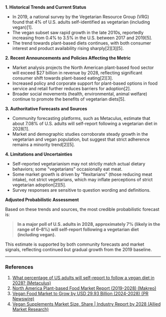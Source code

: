 **1. Historical Trends and Current Status**

- In 2019, a national survey by the Vegetarian Resource Group (VRG) found that 4% of U.S. adults self-identified as vegetarian (including vegan)[1].
- The vegan subset saw rapid growth in the late 2010s, reportedly increasing from 0.4% to 3.5% in the U.S. between 2017 and 2019[5].
- The trend towards plant-based diets continues, with both consumer interest and product availability rising sharply[2][3][5].

**2. Recent Announcements and Policies Affecting the Metric**

- Market analysis projects the North American plant-based food sector will exceed $27 billion in revenue by 2028, reflecting significant consumer shift towards plant-based eating[2][3].
- Increased policy and corporate support for plant-based options in food service and retail further reduces barriers for adoption[2].
- Broader social movements (health, environmental, animal welfare) continue to promote the benefits of vegetarian diets[5].

**3. Authoritative Forecasts and Sources**

- Community forecasting platforms, such as Metaculus, estimate that about 7.08% of U.S. adults will self-report following a vegetarian diet in 2028[1].
- Market and demographic studies corroborate steady growth in the vegetarian and vegan population, but suggest that strict adherence remains a minority trend[2][5].

**4. Limitations and Uncertainties**

- Self-reported vegetarianism may not strictly match actual dietary behaviors; some "vegetarians" occasionally eat meat.
- Some market growth is driven by "flexitarians" (those reducing meat intake), not strict vegetarians, which may inflate perceptions of strict vegetarian adoption[2][5].
- Survey responses are sensitive to question wording and definitions.

**Adjusted Probabilistic Assessment**

Based on these trends and sources, the most credible probabilistic forecast is:

> **In a major poll of U.S. adults in 2028, approximately 7% (likely in the range of 6–8%) will self-report following a vegetarian diet (including vegan).**

This estimate is supported by both community forecasts and market signals, reflecting continued but gradual growth from the 2019 baseline.

---

### References

1. [What percentage of US adults will self-report to follow a vegan diet in 2028? (Metaculus)](https://play.metaculus.com/questions/3388/what-percentage-of-us-adults-will-self-report-to-follow-a-vegan-diet-in-2028/)
2. [North America Plant-based Food Market Report (2019-2028) (Makreo)](https://www.makreo.com/report/north-america-plant-based-food-market-size-forecast-2019-2028)
3. [Vegan Food Market to Grow by USD 29.93 Billion (2024-2028) (PR Newswire)](https://www.prnewswire.com/news-releases/vegan-food-market-to-grow-by-usd-29-93-billion-2024-2028-driven-by-rising-vegan-consumers-ai-powered-report-reveals-key-market-trends---technavio-302301406.html)
5. [Vegan Supplements Market Size, Share | Industry Report by 2028 (Allied Market Research)](https://www.alliedmarketresearch.com/vegan-supplements-market-A11388)